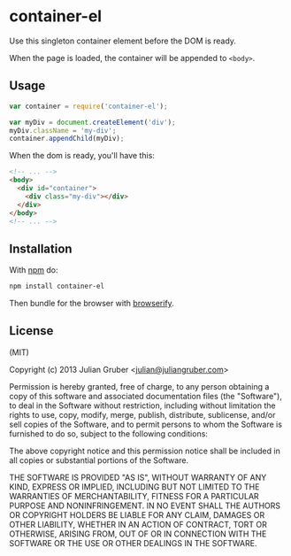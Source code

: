 
# container-el

Use this singleton container element before the DOM is ready.

When the page is loaded, the container will be appended to `<body>`.

## Usage

```js
var container = require('container-el');

var myDiv = document.createElement('div');
myDiv.className = 'my-div';
container.appendChild(myDiv);
```

When the dom is ready, you'll have this:

```html
<!-- ... -->
<body>
  <div id="container">
    <div class="my-div"></div>
  </div>
</body>
<!-- ... -->
```

## Installation

With [npm](https://npmjs.org) do:

```bash
npm install container-el
```

Then bundle for the browser with
[browserify](https://github.com/substack/node-browserify).

## License

(MIT)

Copyright (c) 2013 Julian Gruber &lt;julian@juliangruber.com&gt;

Permission is hereby granted, free of charge, to any person obtaining a copy of
this software and associated documentation files (the "Software"), to deal in
the Software without restriction, including without limitation the rights to
use, copy, modify, merge, publish, distribute, sublicense, and/or sell copies
of the Software, and to permit persons to whom the Software is furnished to do
so, subject to the following conditions:

The above copyright notice and this permission notice shall be included in all
copies or substantial portions of the Software.

THE SOFTWARE IS PROVIDED "AS IS", WITHOUT WARRANTY OF ANY KIND, EXPRESS OR
IMPLIED, INCLUDING BUT NOT LIMITED TO THE WARRANTIES OF MERCHANTABILITY,
FITNESS FOR A PARTICULAR PURPOSE AND NONINFRINGEMENT. IN NO EVENT SHALL THE
AUTHORS OR COPYRIGHT HOLDERS BE LIABLE FOR ANY CLAIM, DAMAGES OR OTHER
LIABILITY, WHETHER IN AN ACTION OF CONTRACT, TORT OR OTHERWISE, ARISING FROM,
OUT OF OR IN CONNECTION WITH THE SOFTWARE OR THE USE OR OTHER DEALINGS IN THE
SOFTWARE.
